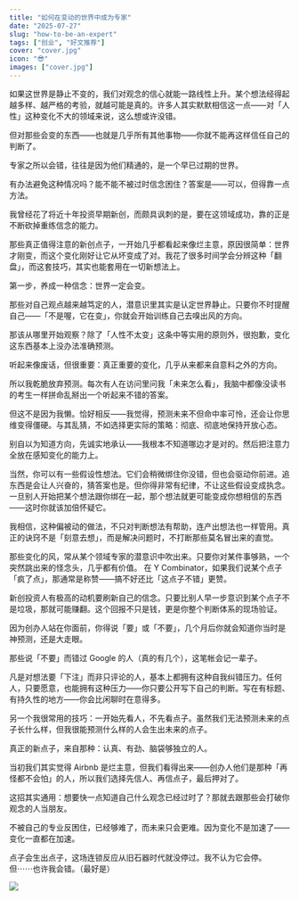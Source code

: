 ```yaml
---
title: "如何在变动的世界中成为专家"
date: "2025-07-27"
slug: "how-to-be-an-expert"
tags: ["创业", "好文推荐"]
cover: "cover.jpg"
icon: "😎"
images: ["cover.jpg"]
---
```

如果这世界是静止不变的，我们对观念的信心就能一路线性上升。某个想法经得起越多样、越严格的考验，就越可能是真的。许多人其实默默相信这一点——对「人性」这种变化不大的领域来说，这么想或许没错。



但对那些会变的东西——也就是几乎所有其他事物——你就不能再这样信任自己的判断了。



专家之所以会错，往往是因为他们精通的，是一个早已过期的世界。



有办法避免这种情况吗？能不能不被过时信念困住？答案是——可以，但得靠一点方法。



我曾经花了将近十年投资早期新创，而颇具讽刺的是，要在这领域成功，靠的正是不断砍掉重练信念的能力。



那些真正值得注意的新创点子，一开始几乎都看起来像烂主意，原因很简单：世界才刚变，而这个变化刚好让它从坏变成了对。我花了很多时间学会分辨这种「翻盘」，而这套技巧，其实也能套用在一切新想法上。



第一步，养成一种信念：世界一定会变。



那些对自己观点越来越笃定的人，潜意识里其实是认定世界静止。只要你不时提醒自己——「不是喔，它在变」，你就会开始训练自己去嗅出风的方向。



那该从哪里开始观察？除了「人性不太变」这条中等实用的原则外，很抱歉，变化这东西基本上没办法准确预测。



听起来像废话，但很重要：真正重要的变化，几乎从来都来自意料之外的方向。



所以我乾脆放弃预测。每次有人在访问里问我「未来怎么看」，我脑中都像没读书的考生一样拼命乱掰出一个听起来不错的答案。



但这不是因为我懒。恰好相反——我觉得，预测未来不但命中率可怜，还会让你思维变得僵硬。与其乱猜，不如选择更实际的策略：彻底、彻底地保持开放心态。



别自以为知道方向，先诚实地承认——我根本不知道哪边才是对的。然后把注意力全放在感知变化的能力上。



当然，你可以有一些假设性想法。它们会稍微绑住你没错，但也会驱动你前进。追东西是会让人兴奋的，猜答案也是。但你得非常有纪律，不让这些假设变成执念。
一旦别人开始把某个想法跟你绑在一起，那个想法就更可能变成你想相信的东西——这时你就该加倍怀疑它。



我相信，这种偏被动的做法，不只对判断想法有帮助，连产出想法也一样管用。真正的诀窍不是「刻意去想」，而是解决问题时，不打断那些莫名冒出来的直觉。



那些变化的风，常从某个领域专家的潜意识中吹出来。只要你对某件事够熟，一个突然跳出来的怪念头，几乎都有价值。
在 Y Combinator，如果我们说某个点子「疯了点」，那通常是称赞——搞不好还比「这点子不错」更赞。



新创投资人有极高的动机要刷新自己的信念。只要比别人早一步意识到某个点子不是垃圾，那就可能赚翻。这个回报不只是钱，更是你整个判断体系的现场验证。



因为创办人站在你面前，你得说「要」或「不要」，几个月后你就会知道你当时是神预测，还是大走眼。



那些说「不要」而错过 Google 的人（真的有几个），这笔帐会记一辈子。



凡是对想法要「下注」而非只评论的人，基本上都拥有这种自我纠错压力。任何人，只要愿意，也能拥有这种压力——你只要公开写下自己的判断。写在有标题、有持久性的地方——你会比闲聊时在意得多。



另一个我很常用的技巧：一开始先看人，不先看点子。虽然我们无法预测未来的点子长什么样，但我很能预测什么样的人会生出未来的点子。



真正的新点子，来自那种：认真、有劲、脑袋够独立的人。



当初我们其实觉得 Airbnb 是烂主意，但我们看得出来——创办人他们是那种「再怪都不会怕」的人，所以我们选择先信人、再信点子，最后押对了。



这招其实通用：想要快一点知道自己什么观念已经过时了？那就去跟那些会打破你观念的人当朋友。



不被自己的专业反困住，已经够难了，而未来只会更难。因为变化不是加速了——变化一直都在加速。



点子会生出点子，这场连锁反应从旧石器时代就没停过。我不认为它会停。
但⋯⋯也许我会错。（最好是）




![](https://prod-files-secure.s3.us-west-2.amazonaws.com/112d0858-5090-4d34-a606-b75eb8d65fd2/46476355-9cf3-4e99-9b7a-3531bc426380/1000202064.png?X-Amz-Algorithm=AWS4-HMAC-SHA256&X-Amz-Content-Sha256=UNSIGNED-PAYLOAD&X-Amz-Credential=ASIAZI2LB466ZIM4VKRF%2F20250905%2Fus-west-2%2Fs3%2Faws4_request&X-Amz-Date=20250905T041523Z&X-Amz-Expires=3600&X-Amz-Security-Token=IQoJb3JpZ2luX2VjEAQaCXVzLXdlc3QtMiJHMEUCIQC9DFwDqhQm38vSH6zK3QXlHdnyBNPnYXP1%2Bjq98aK%2FyAIgDizwM99r25KT3tIMv5GiWmGu%2BNTDEa8jdn7IJORsKoIq%2FwMIbRAAGgw2Mzc0MjMxODM4MDUiDDWQtWE09x8TOGmjlyrcAycnVuHHYjgLtjGSqxL1CZruwBgBQ2zjmBj3mYe5PoD9kEY33i6ksoqG2y7bnhn8sCzwFWdmYu8pTlySVPK0rfK%2F1Zs2%2F9saPbpL5h1fLCGJdjks7E%2FQnF2%2FCHekJflFqsOiaZ8gymHrq1fEdk8WeFV7S1sZCQQMD5d2d%2BfvsLSBTnRY%2F%2FybKyWxl8NBAvZ864FOcy3%2B3EDi2Q0nFY1ls2qvNLobPLCL4EG07kAQFxoDJeYEegOFeGgAwgPrrrSh%2BdN%2FT1Tfe%2F2DyYrfkC9s7kJuu6GZ6jgysi0kZIQQOPnM6RFvLxzFX2Iksm%2FhduAJNqzA4pNW24GvHXRrAS%2FMN6RYztZrCdb7JJQvRwS1ARKcBmsqUEeTtQQNylvvqS%2FjmNbIcrQuWtdsO57NkjZE1KKLfMCrJRlk%2BWRUtA7NyzAMVXt%2BNFyzQR3hIsHEgq%2BlAW9vZB%2BfImQUWKuEgldZE1z1MDkX5ONMfgtWOliOIYsUzgfk5n2OAXO9O9i7BLVU2JHVsdMtqxMf3bm2yOl2h3zdsOOvjqer%2F5140vIyEafP4Amg5zCgqWT49EyZ%2FurhAva6rskmcpswVwOtY3TcZvlDBtNyHDu40V2xksTUhU2fZXZEBtwg6vXixCXWMOG66cUGOqUBdrhzYZI1P0nU%2FSVrGruFNHD4Mhu4H1rOzLIbuI%2FhTFwpby87h8BHkRIQXf5HUW%2FN008s9JmVxWzQERXspq75hZgtIfa1zmD5cAG3lgp9Fcib8CjDjYGlXvR5PxM2zTrvQL9FXPIJZrFokjtTFPwVgD738YaKekr3828TYsdCtDf1%2FkWwUF%2FEJBmeX5fUDcJr9vGgIXd9DOU38Xb2CeIazB8ZeYpT&X-Amz-Signature=32e4fd4a0a8785174b6134947c1bce25e7e3688077f43c840b044075e107707a&X-Amz-SignedHeaders=host&x-amz-checksum-mode=ENABLED&x-id=GetObject)

